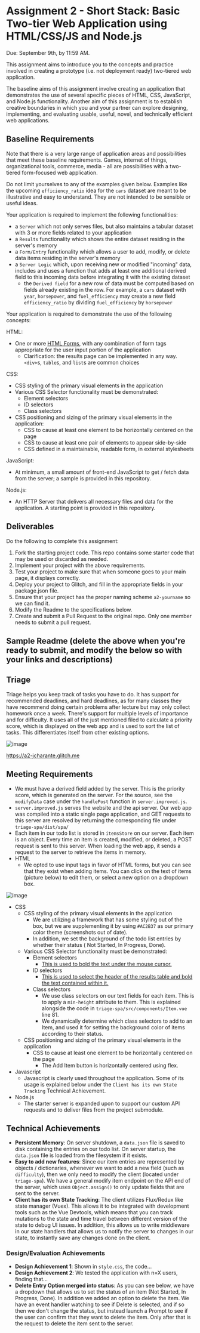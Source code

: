 Assignment 2 - Short Stack: Basic Two-tier Web Application using HTML/CSS/JS and Node.js  
===

Due: September 9th, by 11:59 AM.

This assignment aims to introduce you to the concepts and practice involved in creating a prototype (i.e. not deployment ready) two-tiered web application. 

The baseline aims of this assignment involve creating an application that demonstrates the use of several specific pieces of HTML, CSS, JavaScript, and Node.js functionality.
Another aim of this assignment is to establish creative boundaries in which you and your partner can explore designing, implementing, and evaluating usable, useful, novel, and technically efficient web applications.

Baseline Requirements
---

Note that there is a very large range of application areas and possibilities that meet these baseline requirements.
Games, internet of things, organizational tools, commerce, media - all are possibilities with a two-tiered form-focused web application.

Do not limit yourselves to any of the examples given below. 
Examples like the upcoming `efficiency_ratio` idea for the `cars` dataset are meant to be illustrative and easy to understand.
They are not intended to be sensible or useful ideas.

Your application is required to implement the following functionalities:

- a `Server` which not only serves files, but also maintains a tabular dataset with 3 or more fields related to your application
- a `Results` functionality which shows the entire dataset residing in the server's memory
- a `Form/Entry` functionality which allows a user to add, modify, or delete data items residing in the server's memory
- a `Server Logic` which, upon receiving new or modified "incoming" data, includes and uses a function that adds at least one additional derived field to this incoming data before integrating it with the existing dataset
    - the `Derived field` for a new row of data must be computed based on fields already existing in the row. For example, a `cars` dataset with `year`, `horsepower`, and `fuel_efficiency` may create a new field `efficiency_ratio` by dividing `fuel_efficiency` by `horsepower`

Your application is required to demonstrate the use of the following concepts:

HTML:
- One or more [HTML Forms](https://developer.mozilla.org/en-US/docs/Learn/HTML/Forms), with any combination of form tags appropriate for the user input portion of the application
    - Clarification: the results page can be implemented in any way. `<div>`s, `table`s, and `list`s are common choices

CSS:
- CSS styling of the primary visual elements in the application
- Various CSS Selector functionality must be demonstrated:
    - Element selectors
    - ID selectors
    - Class selectors
- CSS positioning and sizing of the primary visual elements in the application:
    - CSS to cause at least one element to be horizontally centered on the page
    - CSS to cause at least one pair of elements to appear side-by-side
    - CSS defined in a maintainable, readable form, in external stylesheets 

JavaScript:
- At minimum, a small amount of front-end JavaScript to get / fetch data from the server; a sample is provided in this repository.

Node.js:
- An HTTP Server that delivers all necessary files and data for the application. A starting point is provided in this repository.

Deliverables
---

Do the following to complete this assignment:

1. Fork the starting project code. This repo contains some starter code that may be used or discarded as needed.
2. Implement your project with the above requirements.
3. Test your project to make sure that when someone goes to your main page, it displays correctly.
4. Deploy your project to Glitch, and fill in the appropriate fields in your package.json file.
5. Ensure that your project has the proper naming scheme `a2-yourname` so we can find it.
6. Modify the Readme to the specifications below.
7. Create and submit a Pull Request to the original repo. Only one member needs to submit a pull request.

Sample Readme (delete the above when you're ready to submit, and modify the below so with your links and descriptions)
---

## Triage
Triage helps you keep track of tasks you have to do. It has support for recommended deadlines, and hard deadlines, as for many classes they have recommend doing certain problems after lecture but may only collect homework once a week. There's support for multiple levels of importance and for difficulty. It uses all of the just mentioned filed to calculate a priority score, which is displayed on the web app and is used to sort the list of tasks. This differentiates itself from other existing options.

![image](https://user-images.githubusercontent.com/13973198/64527783-d4680f80-d2d4-11e9-9ccb-6936853ab8c4.png)


https://a2-jcharante.glitch.me

## Meeting Requirements

- We must have a derived field added by the server. This is the priority score, which is generated on the server. For the source, see the `modifyData` case under the `handlePost` function in `server.improved.js`.
- `server.improved.js` serves the website and the api server. Our web app was compiled into a static single page application, and GET requests to this server are resolved by returning the corresponding file under `triage-spa/dist/spa/`
- Each item in our todo list is stored in `itemsStore` on our server. Each item is an object. Every time an item is created, modified, or deleted, a POST request is sent to this server. When loading the web app, it sends a request to the server to retrieve the items in memory.
- HTML
  - We opted to use input tags in favor of HTML forms, but you can see that they exist when adding items. You can click on the text of items (picture below) to edit them, or select a new option on a dropdown box. 

![image](https://user-images.githubusercontent.com/13973198/64530129-66bee200-d2da-11e9-9975-a1f3cf88582d.png)

- CSS
  - CSS styling of the primary visual elements in the application
    - We are utilizing a framework that has some styling out of the box, but we are supplementing it by using `#AC2B37` as our primary color theme (screenshots out of date).
    - In addition, we set the background of the todo list entries by whether their status ( Not Started, In Progress, Done).
  - Various CSS Selector functionality must be demonstrated:
    - Element selectors
      - [This is used to bold the text under the mouse cursor.](https://user-images.githubusercontent.com/13973198/64532947-7e00ce00-d2e0-11e9-93ae-8286c1f66f6c.png)
    - ID selectors
      - [This is used to select the header of the results table and bold the text contained within it.](https://user-images.githubusercontent.com/13973198/64533159-f36c9e80-d2e0-11e9-9fe6-977d1959e124.png)
    - Class selectors
      - We use class selectors on our text fields for each item. This is to apply a `min-height` attribute to them. This is explained alongside the code in `triage-spa/src/components/Item.vue` line 81.
      - We dynamically determine which class selectors to add to an Item, and used it for setting the background color of items according to their status.
  - CSS positioning and sizing of the primary visual elements in the application
    - CSS to cause at least one element to be horizontally centered on the page
      - The Add Item button is horizontally centered using flex.
- Javascript
    - Javascript is clearly used throughout the application. Some of its usage is explained below under the `Client has its own State Tracking` Technical Achievement.
- Node.js
  - The starter server is expanded upon to support our custom API requests and to deliver files from the project submodule.

## Technical Achievements
- **Persistent Memory**: On server shutdown, a `data.json` file is saved to disk containing the entries on our todo list. On server startup, the `data.json` file is loaded from the filesystem if it exists.
- **Easy to add new features**: Since our item entries are represented by objects / dictionaries, whenever we want to add a new field (such as `difficulty`), then we only need to modify the client (located under `triage-spa`). We have a general modify item endpoint on the API end of the server, which uses `Object.assign()` to only update fields that are sent to the server.
- **Client has its own State Tracking**: The client utilizes Flux/Redux like state manager (Vuex). This allows it to be integrated with development tools such as the Vue Devtools, which means that you can track mutations to the state and time travel between different version of the state to debug UI issues. In addition, this allows us to write middleware in our state handlers that allows us to notify the server to changes in our state, to instantly save any changes done on the client.

### Design/Evaluation Achievements
- **Design Achievement 1**: Shown in `style.css`, the code...
- **Design Achievement 2**: We tested the application with n=X users, finding that...
- **Delete Entry Option merged into status**: As you can see below, we have a dropdown that allows us to set the status of an item (Not Started, In Progress, Done). In addition we added an option to delete the item. We have an event handler watching to see if Delete is selected, and if so then we don't change the status, but instead launch a Prompt to see if the user can confirm that they want to delete the item. Only after that is the request to delete the item sent to the server. 
